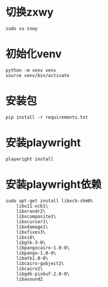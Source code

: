 # 切换zxwy
```
sudo su zxwy
```

# 初始化venv

```
python -m venv venv
source venv/bin/activate
```

# 安装包
```
pip install -r requirements.txt
```

# 安装playwright
```
playwright install
```

# 安装playwright依赖
```
sudo apt-get install libxcb-shm0\
    libx11-xcb1\
    libxrandr2\
    libxcomposite1\
    libxcursor1\
    libxdamage1\
    libxfixes3\
    libxi6\
    libgtk-3-0\
    libpangocairo-1.0-0\
    libpango-1.0-0\
    libatk1.0-0\
    libcairo-gobject2\
    libcairo2\
    libgdk-pixbuf-2.0-0\
    libasound2
```
